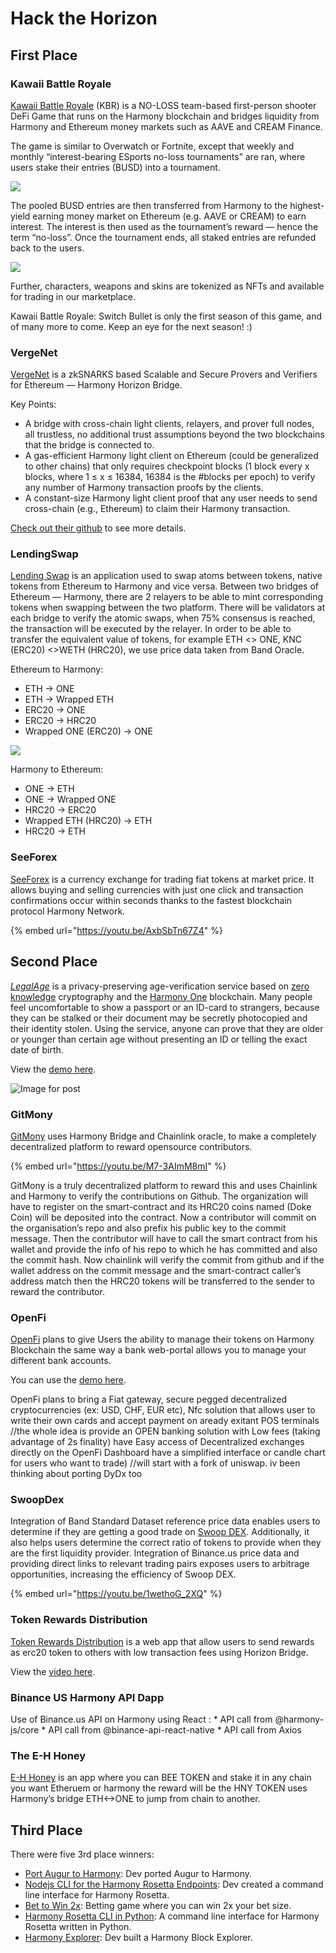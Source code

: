 # Hack the Horizon

## First Place

### Kawaii Battle Royale <a href="f251" id="f251"></a>

[Kawaii Battle Royale](https://github.com/OpenDive/KawaiiBattleRoyaleSwitchBullet\_Dapp) (KBR) is a NO-LOSS team-based first-person shooter DeFi Game that runs on the Harmony blockchain and bridges liquidity from Harmony and Ethereum money markets such as AAVE and CREAM Finance.

The game is similar to Overwatch or Fortnite, except that weekly and monthly “interest-bearing ESports no-loss tournaments” are ran, where users stake their entries (BUSD) into a tournament.

![](<../../../.gitbook/assets/image (231).png>)

The pooled BUSD entries are then transferred from Harmony to the highest-yield earning money market on Ethereum (e.g. AAVE or CREAM) to earn interest. The interest is then used as the tournament’s reward — hence the term “no-loss”. Once the tournament ends, all staked entries are refunded back to the users.

![](<../../../.gitbook/assets/image (232).png>)

Further, characters, weapons and skins are tokenized as NFTs and available for trading in our marketplace.

Kawaii Battle Royale: Switch Bullet is only the first season of this game, and of many more to come. Keep an eye for the next season! :)

### VergeNet <a href="f9de" id="f9de"></a>

[VergeNet](https://gitcoin.co/hackathon/hack-the-horizon/projects/4180/VergeNet) is a zkSNARKS based Scalable and Secure Provers and Verifiers for Ethereum — Harmony Horizon Bridge.

Key Points:

* A bridge with cross-chain light clients, relayers, and prover full nodes, all trustless, no additional trust assumptions beyond the two blockchains that the bridge is connected to.
* A gas-efficient Harmony light client on Ethereum (could be generalized to other chains) that only requires checkpoint blocks (1 block every x blocks, where 1 ≤ x ≤ 16384, 16384 is the #blocks per epoch) to verify any number of Harmony transaction proofs by the clients.
* A constant-size Harmony light client proof that any user needs to send cross-chain (e.g., Ethereum) to claim their Harmony transaction.

[Check out their github](https://github.com/LatticeLabVentures/VergeNet) to see more details.

### LendingSwap <a href="a293" id="a293"></a>

[Lending Swap](https://github.com/trinhtan/horizon-hackathon) is an application used to swap atoms between tokens, native tokens from Ethereum to Harmony and vice versa. Between two bridges of Ethereum — Harmony, there are 2 relayers to be able to mint corresponding tokens when swapping between the two platform. There will be validators at each bridge to verify the atomic swaps, when 75% consensus is reached, the transaction will be executed by the relayer. In order to be able to transfer the equivalent value of tokens, for example ETH <> ONE, KNC (ERC20) <>WETH (HRC20), we use price data taken from Band Oracle.

Ethereum to Harmony:

* ETH -> ONE
* ETH -> Wrapped ETH
* ERC20 -> ONE
* ERC20 -> HRC20
* Wrapped ONE (ERC20) -> ONE

![](<../../../.gitbook/assets/image (233).png>)

Harmony to Ethereum:

* ONE -> ETH
* ONE -> Wrapped ONE
* HRC20 -> ERC20
* Wrapped ETH (HRC20) -> ETH
* HRC20 -> ETH

### SeeForex <a href="90cd" id="90cd"></a>

[SeeForex](https://github.com/kuyawa/seeforex) is a currency exchange for trading fiat tokens at market price. It allows buying and selling currencies with just one click and transaction confirmations occur within seconds thanks to the fastest blockchain protocol Harmony Network.

{% embed url="https://youtu.be/AxbSbTn67Z4" %}

## Second Place <a href="ee73" id="ee73"></a>

[_LegalAge_](https://github.com/sladecek/harla\_demo) is a privacy-preserving age-verification service based on [zero knowledge](https://www.zeroknowledge.fm) cryptography and the [Harmony One](https://www.harmony.one) blockchain. Many people feel uncomfortable to show a passport or an ID-card to strangers, because they can be stalked or their document may be secretly photocopied and their identity stolen. Using the service, anyone can prove that they are older or younger than certain age without presenting an ID or telling the exact date of birth.

View the [demo here](https://gitcoin.co/hackathon/hack-the-horizon/projects/4186/LegalAge).

![Image for post](https://miro.medium.com/max/4696/1\*V6xeQV-GgSaQHSck6035MQ.png)

### GitMony <a href="2132" id="2132"></a>

[GitMony](https://github.com/BakaOtaku/git\_mony) uses Harmony Bridge and Chainlink oracle, to make a completely decentralized platform to reward opensource contributors.

{% embed url="https://youtu.be/M7-3AImM8mI" %}

GitMony is a truly decentralized platform to reward this and uses Chainlink and Harmony to verify the contributions on Github. The organization will have to register on the smart-contract and its HRC20 coins named (Doke Coin) will be deposited into the contract. Now a contributor will commit on the organisation’s repo and also prefix his public key to the commit message. Then the contributor will have to call the smart contract from his wallet and provide the info of his repo to which he has committed and also the commit hash. Now chainlink will verify the commit from github and if the wallet address on the commit message and the smart-contract caller’s address match then the HRC20 tokens will be transferred to the sender to reward the contributor.

### OpenFi <a href="24ca" id="24ca"></a>

[OpenFi](https://github.com/Alexgrsjn/OpenFi) plans to give Users the ability to manage their tokens on Harmony Blockchain the same way a bank web-portal allows you to manage your different bank accounts.

You can use the [demo here](https://openfi.dev/#/).

OpenFi plans to bring a Fiat gateway, secure pegged decentralized cryptocurrencies (ex: USD, CHF, EUR etc), Nfc solution that allows user to write their own cards and accept payment on aready exitant POS terminals //the whole idea is provide an OPEN banking solution with Low fees (taking advantage of 2s finality) have Easy access of Decentralized exchanges directly on the OpenFi Dashboard have a simplified interface or candle chart for users who want to trade) //will start with a fork of uniswap. iv been thinking about porting DyDx too

### SwoopDex <a href="7147" id="7147"></a>

Integration of Band Standard Dataset reference price data enables users to determine if they are getting a good trade on [Swoop DEX](https://github.com/Dodecane/swoop-interface). Additionally, it also helps users determine the correct ratio of tokens to provide when they are the first liquidity provider. Integration of Binance.us price data and providing direct links to relevant trading pairs exposes users to arbitrage opportunities, increasing the efficiency of Swoop DEX.

{% embed url="https://youtu.be/1wethoG_2XQ" %}

### Token Rewards Distribution

[Token Rewards Distribution](https://github.com/ysongh/Token-Reward-Distribution) is a web app that allow users to send rewards as erc20 token to others with low transaction fees using Horizon Bridge.

View the [video here](https://gitcoin.co/hackathon/hack-the-horizon/projects/4170/Token-Reward-Distribution).

### Binance US Harmony API Dapp <a href="3958" id="3958"></a>

Use of Binance.us API on Harmony using React : \* API call from @harmony-js/core \* API call from @binance-api-react-native \* API call from Axios

### The E-H Honey <a href="b0b1" id="b0b1"></a>

[E-H Honey](https://github.com/azizyano/THE-E-H-Honey) is an app where you can BEE TOKEN and stake it in any chain you want Etheruem or harmony the reward will be the HNY TOKEN uses Harmony’s bridge ETH<->ONE to jump from chain to another.

## Third Place <a href="875b" id="875b"></a>

There were five 3rd place winners:

* [Port Augur to Harmony](https://gitcoin.co/hackathon/hack-the-horizon/projects/3856/port-the-augur-protocol-and-ui-to-harmony-chain): Dev ported Augur to Harmony.
* [Nodejs CLI for the Harmony Rosetta Endpoints](https://github.com/zyra-zia/harmony-rosetta-cli): Dev created a command line interface for Harmony Rosetta.
* [Bet to Win 2x](https://github.com/azizyano/Bet\_to\_win\_x2): Betting game where you can win 2x your bet size.
* [Harmony Rosetta CLI in Python](https://github.com/blockjoe/harmony-api-client-python): A command line interface for Harmony Rosetta written in Python.
* [Harmony Explorer](https://github.com/CryptoDizzy/Harmony-Explorer): Dev built a Harmony Block Explorer.
